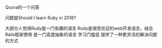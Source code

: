 Quora的一个问答

问题是Should I learn Ruby in 2018?

大部分人觉得Rudy是一门有趣的语言
Rudy是很受欢迎的web开发语言，结合Rails框架使用
是一门高度抽象的语言
学习门槛低
提供了一种更灵活的解决问题的方式